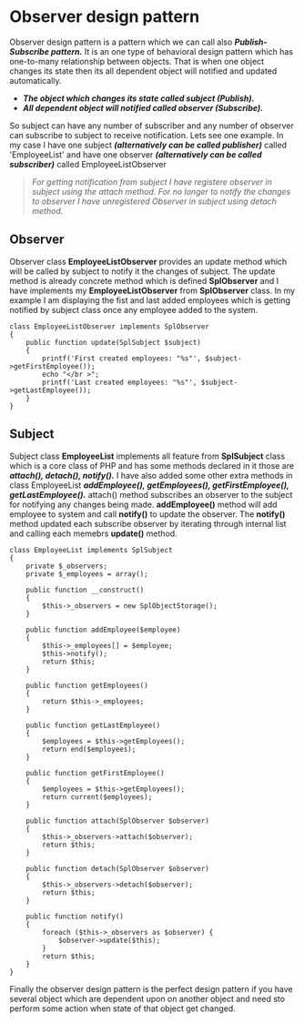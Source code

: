 # Observer design pattern

Observer design pattern is a pattern which we can call also ***Publish-Subscribe pattern.*** It is an one type of behavioral design pattern which has one-to-many relationship between objects. That is when one object changes its state then its all dependent object will notified and updated automatically.
*  ***The object which changes its state called subject (Publish).***
*  ***All dependent object will notified called observer (Subscribe).***

So subject can have any number of subscriber and any number of observer can subscribe to subject to receive notification.
Lets see one example. In my case I have one subject ***(alternatively can be called publisher)*** called 'EmployeeList' and have one observer ***(alternatively can be called subscriber)*** called EmployeeListObserver

>*For getting notification from subject I have registere observer in subject using the attach method. For no longer to notify the changes to observer I have unregistered Observer in subject using detach method.*

## Observer

Observer class **EmployeeListObserver** provides an update method which will be called by subject to notify it the changes of subject. The update method is already concrete method which is defined **SplObserver** and I have implements my **EmployeeListObserver** from **SplObserver** class. In my example I am displaying the fist and last added employees which is getting notified by subject class once any employee added to the system.

```
class EmployeeListObserver implements SplObserver
{
    public function update(SplSubject $subject)
    {
        printf('First created employees: "%s"', $subject->getFirstEmployee());
        echo "</br >";
        printf('Last created employees: "%s"', $subject->getLastEmployee());
    }
}
```

## Subject

Subject class **EmployeeList** implements all feature from **SplSubject** class which is a core class of PHP and has some methods declared in it those are ***attach(), detach(), notify().*** I have also added some other extra methods in class EmployeeList ***addEmployee(), getEmployees(), getFirstEmployee(), getLastEmployee().*** attach() method subscribes an observer to the subject for notifying any changes being made.  **addEmployee()** method will add employee to system and call **notify()** to update the observer. The **notify()** method updated each subscribe observer by iterating through internal list and calling each memebrs **update()** method.

```
class EmployeeList implements SplSubject
{
    private $_observers;
    private $_employees = array();
    
    public function __construct()
    {
        $this->_observers = new SplObjectStorage();
    }
    
    public function addEmployee($employee)
    {
        $this->_employees[] = $employee;
        $this->notify();
        return $this;
    }
    
    public function getEmployees()
    {
        return $this->_employees;
    }
    
    public function getLastEmployee()
    {
        $employees = $this->getEmployees();
        return end($employees);
    }
    
    public function getFirstEmployee()
    {
        $employees = $this->getEmployees();
        return current($employees);
    }
    
    public function attach(SplObserver $observer)
    {
        $this->_observers->attach($observer);
        return $this;
    }
    
    public function detach(SplObserver $observer)
    {
        $this->_observers->detach($observer);
        return $this;
    }
    
    public function notify()
    {
        foreach ($this->_observers as $observer) {
            $observer->update($this);
        }
        return $this;
    }
}
```

Finally the observer design pattern is the perfect design pattern if you have several object which are dependent upon on another object and need sto perform some action when state of that object get changed.
